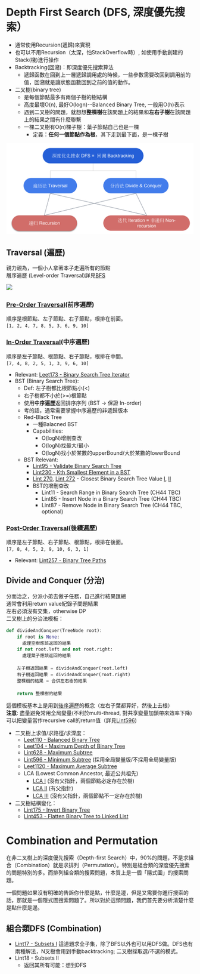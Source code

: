 # Depth First Search (DFS, 深度優先搜索）

- 通常使用Recursion(遞歸)來實現
- 也可以不用Recursion（太深，怕StackOverflow時）, 如使用手動創建的Stack(棧)進行操作
- Backtracking(回溯)：即深度優先搜索算法
  - 遞歸函數在回到上一層遞歸調用處的時候，一些參數需要改回到調用前的值，回溯就是讓狀態函數回到之前的值的動作。 
- 二叉樹(binary tree)
  - 是每個節點最多有兩個子樹的樹結構
  - 高度最壞O(n), 最好O(logn)--Balanced Binary Tree, 一般用O(h)表示
  - 遇到二叉樹的問題，就想想**整棵樹**在該問題上的結果和**左右子樹**在該問題上的結果之間有什麼聯繫
  - 一棵二叉樹有O(n)棵子樹：葉子節點自己也是一棵
    - 定義：**任何一個節點作為根**，其下走到最下面，是一棵子樹 

<img src="../images/Dfs_cate.png" />
 
## Traversal (遍歷) 
親力親為，一個小人拿著本子走遍所有的節點\
層序遍歷 (Level-order Traversal)詳見[BFS](https://github.com/chkao831/Algo_learning_notes/tree/main/BFS)

<img src="https://ithelp.ithome.com.tw/upload/images/20181028/20111557YgB20xzqR3.jpg" />

### [Pre-Order Traversal](https://github.com/chkao831/Algo_learning_notes/blob/main/DFS/LeetCode_144_Binary-Tree-Preorder-Traversal.md)(前序遍歷)
順序是根節點、左子節點、右子節點，根排在前面。\
`[1, 2, 4, 7, 8, 5, 3, 6, 9, 10]`
### [In-Order Traversal](https://github.com/chkao831/Algo_learning_notes/blob/main/DFS/LeetCode_94_Binary-Tree-Inorder-Traversal.md)(中序遍歷)
順序是左子節點、根節點、右子節點，根排在中間。\
`[7, 4, 8, 2, 5, 1, 3, 9, 6, 10]`
- Relevant: [Leet173 - Binary Search Tree Iterator](https://github.com/chkao831/Algo_learning_notes/blob/main/DFS/LeetCode_173_Binary-Search-Tree-Iterator.md)
- BST (Binary Search Tree): 
  - Def: 左子樹都比根節點小(<)
  - 右子樹都不小於(>=)根節點
  - 使用**中序遍歷**返回排序序列 (BST -> 保證 In-order)
  - 考的話，通常需要掌握中序遍歷的非遞歸版本
  - Red-Black Tree
    - 一種Balacned BST
    - Capabilities: 
      - O(logN)增刪查改
      - O(logN)找最大/最小
      - O(logN)找小於某數的upperBound/大於某數的lowerBound
  - BST Relevant:
    - [Lint95 - Validate Binary Search Tree](https://github.com/chkao831/Algo_learning_notes/blob/main/DFS/LintCode_95_Validate-Binary-Search-Tree.md)
    - [Lint230 - Kth Smallest Element in a BST](https://github.com/chkao831/Algo_learning_notes/blob/main/DFS/LintCode_230_Kth-Smallest-Element-in-a-BST.md)
    - [Lint 270](https://github.com/chkao831/Algo_learning_notes/blob/main/DFS/LeetCode_270_Closest-Binary-Search-Tree-Value.md), [Lint 272](https://github.com/chkao831/Algo_learning_notes/blob/main/DFS/LeetCode_272_Closest-Binary-Search-Tree-Value-II.md) - Closest Binary Search Tree Value [I](https://github.com/chkao831/Algo_learning_notes/blob/main/DFS/LeetCode_270_Closest-Binary-Search-Tree-Value.md), [II](https://github.com/chkao831/Algo_learning_notes/blob/main/DFS/LeetCode_272_Closest-Binary-Search-Tree-Value-II.md)
    - BST的增刪查改
      - Lint11 - Search Range in Binary Search Tree (CH44 TBC)
      - Lint85 - Insert Node in a Binary Search Tree (CH44 TBC)
      - Lint87 - Remove Node in Binary Search Tree (CH44 TBC, optional)
### [Post-Order Traversal](https://github.com/chkao831/Algo_learning_notes/blob/main/DFS/LeetCode_145_Binary-Tree-Postorder-Traversal.md)(後續遍歷)
順序是左子節點、右子節點、根節點，根排在後面。\
`[7, 8, 4, 5, 2, 9, 10, 6, 3, 1]`
- Relevant: [Lint257 - Binary Tree Paths](https://github.com/chkao831/Algo_learning_notes/blob/main/DFS/LeetCode_257_Binary-Tree-Paths.md)
## Divide and Conquer (分治)
分而治之，分派小弟去做子任務，自己進行結果匯總\
通常會利用return value紀錄子問題結果\
左右必須沒有交集，otherwise DP\
二叉樹上的分治法模板：
```python
def divideAndConquer(TreeNode root):
    if root is None:
      處理空樹應該返回的結果
    if not root.left and not root.right:
      處理葉子應該返回的結果

    左子樹返回結果 = divideAndConquer(root.left)
    右子樹返回結果 = divideAndConquer(root.right)
    整棵樹的結果 = 合併左右樹的結果

    return 整棵樹的結果
```

這個模板基本上是用到[後序遍歷](https://github.com/chkao831/Algo_learning_notes/blob/main/DFS/LeetCode_145_Binary-Tree-Postorder-Traversal.md)的概念（左右子葉都算好，然後上去根）\
**注意**: 盡量避免常用全局變量(不利於multi-thread, 對共享變量加鎖帶來效率下降)可以把變量當作recursive call的return值（詳見[Lint596](https://github.com/chkao831/Algo_learning_notes/blob/main/DFS/LintCode_596_Minimum-Subtree.md))

- 二叉樹上求值/求路徑/求深度：
  - [Leet110 - Balanced Binary Tree](https://github.com/chkao831/Algo_learning_notes/blob/main/DFS/LeetCode_110_Balanced-Binary-Tree.md)
  - [Leet104 - Maximum Depth of Binary Tree](https://github.com/chkao831/Algo_learning_notes/blob/main/DFS/LeetCode_104_Maximum-Depth-of-Binary-Tree.md)
  - [Lint628 - Maximum Subtree](https://github.com/chkao831/Algo_learning_notes/blob/main/DFS/LintCode_628_Maximum-Subtree.md)
  - [Lint596 - Minimum Subtree](https://github.com/chkao831/Algo_learning_notes/blob/main/DFS/LintCode_596_Minimum-Subtree.md) (採用全局變量版/不採用全局變量版)
  - [Leet1120 - Maximum Average Subtree](https://github.com/chkao831/Algo_learning_notes/blob/main/DFS/LeetCode_1120_Maximum-Average-Subtree.md)
  - LCA (Lowest Common Ancestor, 最近公共祖先)
    - [LCA I](https://github.com/chkao831/Algo_learning_notes/blob/main/DFS/LintCode_88_Lowest-Common-Ancestor-of-a-Binary-Tree.md) (沒有父指針，兩個節點必定存在於樹) 
    - [LCA II](https://github.com/chkao831/Algo_learning_notes/blob/main/DFS/LintCode_474_Lowest-Common-Ancestor-II.md) (有父指針)
    - [LCA III](https://github.com/chkao831/Algo_learning_notes/blob/main/DFS/LintCode_578_Lowest-Common-Ancestor-III.md) (沒有父指針，兩個節點不一定存在於樹) 
- 二叉樹結構變化：
  - [Lint175 - Invert Binary Tree](https://github.com/chkao831/Algo_learning_notes/blob/main/DFS/LintCode_175_Invert-Binary-Tree.md)
  - [Lint453 - Flatten Binary Tree to Linked List](https://github.com/chkao831/Algo_learning_notes/blob/main/DFS/LintCode_453_Flatten-Binary-to-Linked-List.md)

# Combination and Permutation
在非二叉樹上的深度優先搜索（Depth-first Search）中，90%的問題，不是求組合（Combination）就是求排列（Permutation）。特別是組合類的深度優先搜索的問題特別的多。而排列組合類的搜索問題，本質上是一個「隱式圖」的搜索問題。

一個問題如果沒有明確的告訴你什麼是點，什麼是邊，但是又需要你進行搜索的話，那就是一個隱式圖搜索問題了。所以對於這類問題，我們首先要分析清楚什麼是點什麼是邊。

## 組合類DFS (Combination)
- [Lint17 - Subsets I](https://github.com/chkao831/Algo_learning_notes/blob/main/BFS/LintCode_17_Subsets.md) 這道題求全子集，除了BFS以外也可以用DFS做。DFS也有兩種解法，N叉樹會用到手動backtracking; 二叉樹採取選/不選的模式。
- Lint18 - Subsets II
  - 返回其所有可能：想到DFS    
